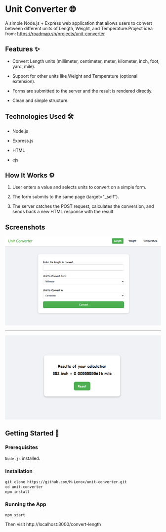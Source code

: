# Unit Converter 🌐

A simple Node.js + Express web application that allows users to convert between different units of Length, Weight, and Temperature.Project idea from: https://roadmap.sh/projects/unit-converter

## Features ✨

- Convert Length units (millimeter, centimeter, meter, kilometer, inch, foot, yard, mile).

- Support for other units like Weight and Temperature (optional extension).

- Forms are submitted to the server and the result is rendered directly.

- Clean and simple structure.

## Technologies Used 🛠

- Node.js

- Express.js

- HTML

- ejs

## How It Works ⚙️

1. User enters a value and selects units to convert on a simple form.

2. The form submits to the same page (target="\_self").

3. The server catches the POST request, calculates the conversion, and sends back a new HTML response with the result.

## Screenshots

![screenshot 1](./example-1.png)

---

![screenshot 2](./example-2.png)

## Getting Started 🚀

### Prerequisites

`Node.js` installed.

### Installation

```
git clone https://github.com/M-Lenox/unit-converter.git
cd unit-converter
npm install
```

### Running the App

```
npm start
```

Then visit http://localhost:3000/convert-length
